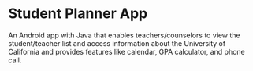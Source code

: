 # Student Planner App

An Android app with Java that enables teachers/counselors to view the student/teacher
list and access information about the University of California and provides features like
calendar, GPA calculator, and phone call.